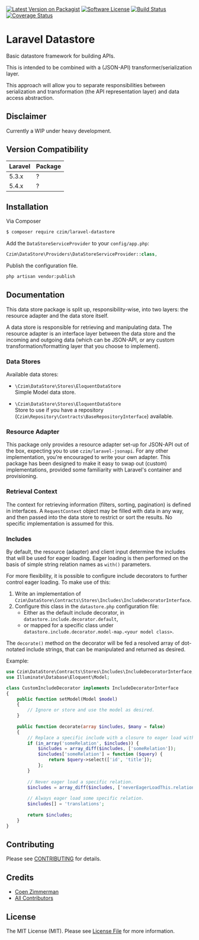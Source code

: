 [![Latest Version on Packagist][ico-version]][link-packagist]
[![Software License][ico-license]](LICENSE.md)
[![Build Status](https://travis-ci.org/czim/laravel-datastore.svg?branch=master)](https://travis-ci.org/czim/laravel-datastore)
[![Coverage Status](https://coveralls.io/repos/github/czim/laravel-datastore/badge.svg?branch=master)](https://coveralls.io/github/czim/laravel-datastore?branch=master)

# Laravel Datastore

Basic datastore framework for building APIs.

This is intended to be combined with a (JSON-API) transformer/serialization layer.
 
This approach will allow you to separate responsibilities between serialization and transformation (the API representation layer) and data access abstraction.

## Disclaimer

Currently a WIP under heavy development.

## Version Compatibility

 Laravel      | Package 
:-------------|:--------
 5.3.x        | ?
 5.4.x        | ?


## Installation

Via Composer

``` bash
$ composer require czim/laravel-datastore
```

Add the `DataStoreServiceProvider` to your `config/app.php`:

``` php
Czim\DataStore\Providers\DataStoreServiceProvider::class,
```

Publish the configuration file.

``` bash
php artisan vendor:publish
```


## Documentation

This data store package is split up, responsibility-wise, into two layers: the resource adapter and the data store itself.

A data store is responsible for retrieving and manipulating data.
The resource adapter is an interface layer between the data store and the incoming and outgoing data (which can be JSON-API, or any custom transformation/formatting layer that you choose to implement).


### Data Stores

Available data stores:

- `\Czim\DataStore\Stores\EloquentDataStore`  
    Simple Model data store.

- `\Czim\DataStore\Stores\EloquentDataStore`  
    Store to use if you have a repository (`Czim\Repository\Contracts\BaseRepositoryInterface`) available.

### Resource Adapter

This package only provides a resource adapter set-up for JSON-API out of the box, expecting you to use `czim/laravel-jsonapi`.
For any other implementation, you're encouraged to write your own adapter. This package has been designed to make it easy to swap out (custom) implementations, provided some familiarity with Laravel's container and provisioning.

### Retrieval Context

The context for retrieving information (filters, sorting, pagination) is defined in interfaces. A `RequestContext` object may be filled with data in any way, and then passed into the data store to restrict or sort the results. No specific implementation is assumed for this.


### Includes

By default, the resource (adapter) and client input determine the includes that will be used for eager loading. Eager loading is then performed on the basis of simple string relation names as `with()` parameters. 

For more flexibility, it is possible to configure include decorators to further control eager loading. 
To make use of this:
 
 1. Write an implementation of `Czim\DataStore\Contracts\Stores\Includes\IncludeDecoratorInterface`.
 2. Configure this class in the `datastore.php` configuration file:
     - Either as the default include decorator, in `datastore.include.decorator.default`,
     - or mapped for a specific class under `datastore.include.decorator.model-map.<your model class>`.   

The `decorate()` method on the decorator will be fed a resolved array of dot-notated include strings, that can be manipulated and returned as desired.

Example:
```php
use Czim\DataStore\Contracts\Stores\Includes\IncludeDecoratorInterface;
use Illuminate\Database\Eloquent\Model;

class CustomIncludeDecorator implements IncludeDecoratorInterface
{
    public function setModel(Model $model)
    {
        // Ignore or store and use the model as desired. 
    }
    
    public function decorate(array $includes, $many = false)
    {
        // Replace a specific include with a closure to eager load with specific columns.
        if (in_array('someRelation', $includes)) {
            $includes = array_diff($includes, ['someRelation']);
            $includes['someRelation'] = function ($query) {
                return $query->select(['id', 'title']);
            };
        }
        
        // Never eager load a specific relation.
        $includes = array_diff($includes, ['neverEagerLoadThis.relation']);
        
        // Always eager load some specific relation.
        $includes[] = 'translations';
    
        return $includes;
    }
}
```

## Contributing

Please see [CONTRIBUTING](CONTRIBUTING.md) for details.


## Credits

- [Coen Zimmerman][link-author]
- [All Contributors][link-contributors]


## License

The MIT License (MIT). Please see [License File](LICENSE.md) for more information.

[ico-version]: https://img.shields.io/packagist/v/czim/laravel-datastore.svg?style=flat-square
[ico-license]: https://img.shields.io/badge/license-MIT-brightgreen.svg?style=flat-square
[ico-downloads]: https://img.shields.io/packagist/dt/czim/laravel-datastore.svg?style=flat-square

[link-packagist]: https://packagist.org/packages/czim/laravel-datastore
[link-downloads]: https://packagist.org/packages/czim/laravel-datastore
[link-author]: https://github.com/czim
[link-contributors]: ../../contributors
